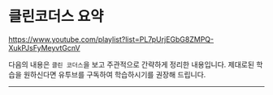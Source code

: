 # 클린코더스 요약

https://www.youtube.com/playlist?list=PL7pUrjEGbG8ZMPQ-XukPJsFyMeyvtGcnV

다음의 내용은 `클린 코더스`을 보고 주관적으로 간략하게 정리한 내용입니다. 제대로된 학습을 원하신다면 유투브를 구독하여 학습하시기를 권장해 드립니다.

---
